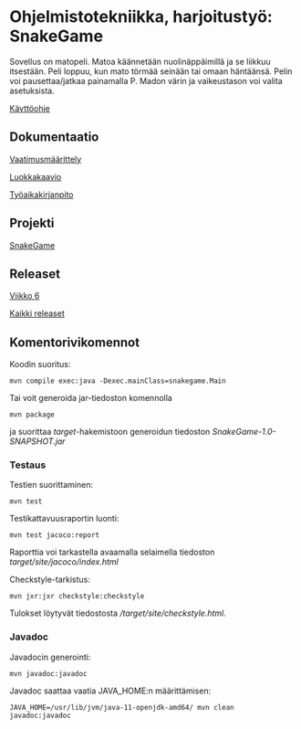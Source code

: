 # Ohjelmistotekniikka, harjoitustyö: SnakeGame

Sovellus on matopeli. Matoa käännetään nuolinäppäimillä ja se liikkuu itsestään. Peli loppuu, kun mato törmää seinään tai omaan häntäänsä. Pelin voi pausettaa/jatkaa painamalla P. Madon värin ja vaikeustason voi valita asetuksista.

[Käyttöohje](https://github.com/selsama/ot-harjoitus/blob/master/dokumentointi/kayttoohje.md)

## Dokumentaatio

[Vaatimusmäärittely](https://github.com/selsama/ot-harjoitus/blob/master/dokumentointi/vaatimusmaarittely.md)

[Luokkakaavio](https://github.com/selsama/ot-harjoitus/blob/master/dokumentointi/arkkitehtuuri.md)

[Työaikakirjanpito](https://github.com/selsama/ot-harjoitus/blob/master/dokumentointi/tyoaikakirjanpito.md)

## Projekti

[SnakeGame](https://github.com/selsama/ot-harjoitus/tree/master/SnakeGame)

## Releaset

[Viikko 6](https://github.com/selsama/ot-harjoitus/releases/tag/viikko6)

[Kaikki releaset](https://github.com/selsama/ot-harjoitus/releases)

## Komentorivikomennot

Koodin suoritus: 

    mvn compile exec:java -Dexec.mainClass=snakegame.Main
    
Tai voit generoida jar-tiedoston komennolla 

    mvn package

ja suorittaa *target*-hakemistoon generoidun tiedoston *SnakeGame-1.0-SNAPSHOT.jar*

### Testaus

Testien suorittaminen: 

    mvn test

Testikattavuusraportin luonti: 

    mvn test jacoco:report

Raporttia voi tarkastella avaamalla selaimella tiedoston *target/site/jacoco/index.html*

Checkstyle-tarkistus:

    mvn jxr:jxr checkstyle:checkstyle
    
Tulokset löytyvät tiedostosta */target/site/checkstyle.html.*

### Javadoc

Javadocin generointi:

    mvn javadoc:javadoc
    
Javadoc saattaa vaatia JAVA_HOME:n määrittämisen:

    JAVA_HOME=/usr/lib/jvm/java-11-openjdk-amd64/ mvn clean javadoc:javadoc

